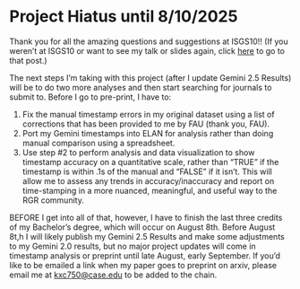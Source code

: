# Project Hiatus until 8/10/2025 

Thank you for all the amazing questions and suggestions at ISGS10!! (If you weren’t at ISGS10 or want to see my talk or slides again, click [here](https://kate-carter.github.io/2025/06/23/ISGS10.html) to go to that post.)

The next steps I’m taking with this project (after I update Gemini 2.5 Results) will be to do two more analyses and then start searching for journals to submit to.  Before I go to pre-print, I have to: 
1.	Fix the manual timestamp errors in my original dataset using a list of corrections that has been provided to me by FAU (thank you, FAU). 
2.	Port my Gemini timestamps into ELAN for analysis rather than doing manual comparison using a spreadsheet. 
3.	Use step #2 to perform analysis and data visualization to show timestamp accuracy on a quantitative scale, rather than “TRUE” if the timestamp is within .1s of the manual and “FALSE” if it isn’t. This will allow me to assess any trends in accuracy/inaccuracy and report on time-stamping in a more nuanced, meaningful, and useful way to the RGR community.

BEFORE I get into all of that, however, I have to finish the last three credits of my Bachelor’s degree, which will occur on August 8th.  Before August 8t,h I will likely publish my Gemini 2.5 Results and make some adjustments to my Gemini 2.0 results, but no major project updates will come in timestamp analysis or preprint until late August, early September.
If you’d like to be emailed a link when my paper goes to preprint on arxiv, please email me at kxc750@case.edu to be added to the chain.  
